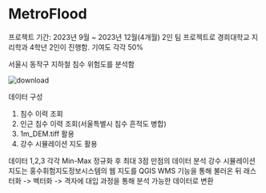 # MetroFlood

프로젝트 기간: 2023년 9월 ~ 2023년 12월(4개월)
2인 팀 프로젝트로 경희대학교 지리학과 4학년 2인이 진행함. 기여도 각각 50%

서울시 동작구 지하철 침수 위험도를 분석함

![download](https://github.com/jinuew/MetroFlood/assets/141210846/90490134-8ecc-4ce1-8724-771af704e1e2)


데이터 구성
1. 침수 이력 조회
2. 인근 침수 이력 조회(서울특별시 침수 흔적도 병합)
3. 1m_DEM.tiff 활용
4. 강수 시뮬레이션 지도 활용

데이터 1,2,3 각각 Min-Max 정규화 후 최대 3점 만점의 데이터 분석
강수 시뮬레이션 지도는 홍수휘험지도정보시스템의 웹 지도를 QGIS WMS 기능을 통해 불러온 뒤 래스터화 -> 벡터화 -> 격자에 대입 과정을 통해 분석 가능한 데이터로 변환
